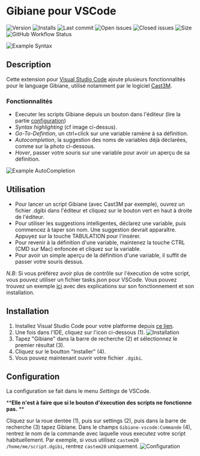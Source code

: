 # Gibiane pour VSCode

![Version](https://vsmarketplacebadge.apphb.com/version/CharlesZablit.gibiane-vscode.svg) ![Installs](https://vsmarketplacebadge.apphb.com/installs-short/CharlesZablit.gibiane-vscode.svg) ![Last commit](https://img.shields.io/github/last-commit/charles-zablit/gibiane-vscode) ![Open issues](https://img.shields.io/github/issues/charles-zablit/gibiane-vscode) ![Closed issues](https://img.shields.io/github/issues-closed/charles-zablit/gibiane-vscode) ![Size](https://img.shields.io/github/repo-size/charles-zablit/gibiane-vscode) ![GitHub Workflow Status](https://img.shields.io/github/workflow/status/charles-zablit/gibiane-vscode/Deploy%20Extension)

![Example Syntax](https://raw.githubusercontent.com/charles-zablit/gibiane-vscode/master/images/example-1.png)

## Description

Cette extension pour [Visual Studio Code](https://code.visualstudio.com/) ajoute plusieurs fonctionnalités pour le language Gibiane, utilisé notamment par le logiciel [Cast3M](http://www-cast3m.cea.fr/).

### Fonctionnalités

 - Executer les scripts Gibiane depuis un bouton dans l'éditeur (lire la partie [configuration](#configuration))
 - _Syntax highlighting_ (cf image ci-dessus).
 - _Go-To-Defintion_, un ctrl+click sur une variable ramène à sa définition.
 - _Autocompletion_, la suggestion des noms de variables déjà déclarées, comme sur la photo ci-dessous.
 - _Hover_, passer votre souris sur une variable pour avoir un aperçu de sa définition.

![Example AutoCompletion](https://raw.githubusercontent.com/charles-zablit/gibiane-vscode/master/images/example-2.png)

## Utilisation

 - Pour lancer un script Gibiane (avec Cast3M par exemple), ouvrez un fichier .dgibi dans l'éditeur et cliquez sur le bouton vert en haut à droite de l'éditeur.
 - Pour utiliser les suggestions intelligentes, déclarez une variable, puis commencez à taper son nom. Une suggestion devrait apparaître. Appuyez sur la touche TABULATION pour l'insérer.
 - Pour revenir à la définition d'une variable, maintenez la touche CTRL (CMD sur Mac) enfoncée et cliquez sur la variable.
 - Pour avoir un simple aperçu de la définition d'une variable, il suffit de passer votre souris dessus.

_N.B_: Si vous préférez avoir plus de contrôle sur l'éxecution de votre script, vous pouvez utiliser un fichier tasks.json pour VSCode. Vous pouvez trouvez un exemple [ici](https://gist.github.com/charles-zablit/c39664fcc3c423004d9aca8a3cb3959f) avec des explications sur son fonctionnement et son installation.

## Installation

 1. Installez Visual Studio Code pour votre platforme depuis [ce lien](https://code.visualstudio.com/).
 2. Une fois dans l'IDE, cliquez sur l'icon ci-dessous (1).
 ![Installation](https://raw.githubusercontent.com/charles-zablit/gibiane-vscode/master/images/installation.png)
 3. Tapez "Gibiane" dans la barre de recherche (2) et sélectionnez le premier résultat (3).
 4. Cliquez sur le boutton "Installer" (4).
 5. Vous pouvez maintenant ouvrir votre fichier `.dgibi`.

## Configuration

La configuration se fait dans le menu _Settings_ de VSCode. 

**__Elle n'est à faire que si le bouton d'éxecution des scripts ne fonctionne pas.__ **

Cliquez sur la roue dentée (1), puis sur settings (2), puis dans la barre de recherche (3) tapez Gibiane. Dans le champs `Gibiane-vscode:Commande` (4), rentrez le nom de la commande avec laquelle vous executez votre script habituellement. Par exemple, si vous utilisez `castem20 /home/me/script.dgibi`, rentrez `castem20` uniquement.
![Configuration](https://raw.githubusercontent.com/charles-zablit/gibiane-vscode/master/images/configuration-1.png)
